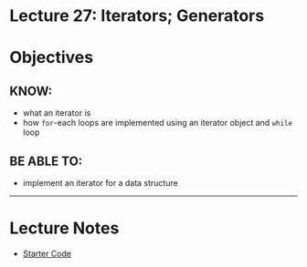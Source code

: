 # Lecture 27: Iterators; Generators

# Objectives

## KNOW:
- what an iterator is
- how `for`-each loops are implemented using an iterator object and `while` loop
  
## BE ABLE TO:
- implement an iterator for a data structure


---
# Lecture Notes

- [Starter Code](lec270-iter.zip)

